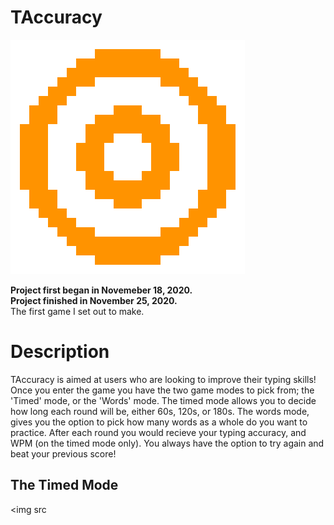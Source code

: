 # TAccuracy

<img src=data/Target.png>

**Project first began in Novemeber 18, 2020.**<br>
**Project finished in November 25, 2020.**<br>
The first game I set out to make.

# Description

TAccuracy is aimed at users who are looking to improve their typing skills! Once you enter the game you have the two game modes to pick from; the 'Timed' mode, or the 'Words' mode. The timed mode allows you to decide how long each round will be, either 60s, 120s, or 180s. The words mode, gives you the option to pick how many words as a whole do you want to practice. After each round you would recieve your typing accuracy, and WPM (on the timed mode only). You always have the option to try again and beat your previous score!

## The Timed Mode 
<img src
